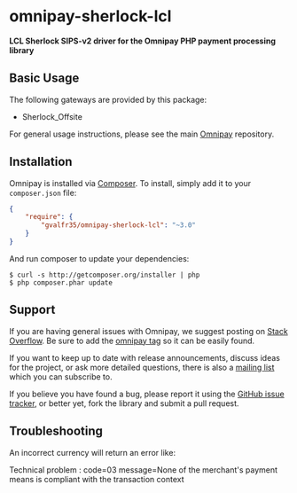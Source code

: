 omnipay-sherlock-lcl
=============

**LCL Sherlock SIPS-v2 driver for the Omnipay PHP payment processing library**

## Basic Usage

The following gateways are provided by this package:

* Sherlock_Offsite

For general usage instructions, please see the main [Omnipay](https://github.com/thephpleague/omnipay)
repository.


## Installation

Omnipay is installed via [Composer](http://getcomposer.org/). To install, simply add it
to your `composer.json` file:

```json
{
    "require": {
        "gvalfr35/omnipay-sherlock-lcl": "~3.0"
    }
}
```

And run composer to update your dependencies:

    $ curl -s http://getcomposer.org/installer | php
    $ php composer.phar update



## Support

If you are having general issues with Omnipay, we suggest posting on
[Stack Overflow](http://stackoverflow.com/). Be sure to add the
[omnipay tag](http://stackoverflow.com/questions/tagged/omnipay) so it can be easily found.

If you want to keep up to date with release announcements, discuss ideas for the project,
or ask more detailed questions, there is also a [mailing list](https://groups.google.com/forum/#!forum/omnipay) which
you can subscribe to.

If you believe you have found a bug, please report it using the [GitHub issue tracker](https://github.com/dioscouri/omnipay-cybersource/issues),
or better yet, fork the library and submit a pull request.

## Troubleshooting

An incorrect currency will return an error like:

Technical problem  : code=03 message=None of the merchant's payment means is compliant with the transaction context
